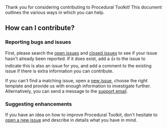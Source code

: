Thank you for considering contributing to Procedural Toolkit! This document outlines the various ways in which you can help.

## How can I contribute?

### Reporting bugs and issues
First, please search the [open issues](https://github.com/Syomus/ProceduralToolkit/issues?q=is%3Aopen)
and [closed issues](https://github.com/Syomus/ProceduralToolkit/issues?q=is%3Aclosed)
to see if your issue hasn't already been reported. If it does exist, add a
:thumbsup: to the issue to indicate this is also an issue for you, and add a
comment to the existing issue if there is extra information you can contribute.

If you can't find a matching issue, open a [new issue](https://github.com/Syomus/ProceduralToolkit/issues/new/choose),
choose the right template and provide us with enough information to investigate further. 
Alternatively, you can send a message to the [support email](mailto:proceduraltoolkit@syomus.com).

### Suggesting enhancements
If you have an idea on how to improve Procedural Toolkit, don't hesitate to 
[open a new issue](https://github.com/Syomus/ProceduralToolkit/issues/new/choose) and describe in details what you have in mind.
